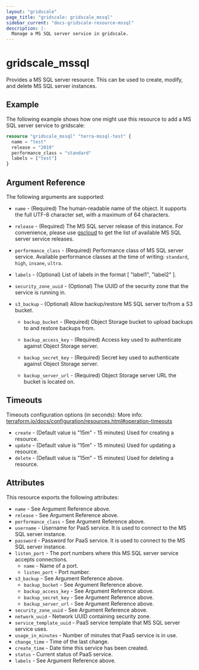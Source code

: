 ```yaml
---
layout: "gridscale"
page_title: "gridscale: gridscale_mssql"
sidebar_current: "docs-gridscale-resource-mssql"
description: |-
  Manage a MS SQL server service in gridscale.
---
```


# gridscale_mssql

Provides a MS SQL server resource. This can be used to create, modify, and delete MS SQL server instances.

## Example

The following example shows how one might use this resource to add a MS SQL server service to gridscale:

```terraform
resource "gridscale_mssql" "terra-mssql-test" {
  name = "test"
  release = "2019"
  performance_class = "standard"
  labels = ["test"]
}
```

## Argument Reference

The following arguments are supported:

* `name` - (Required) The human-readable name of the object. It supports the full UTF-8 character set, with a maximum of 64 characters.

* `release` - (Required) The MS SQL server release of this instance. For convenience, please use [gscloud](https://github.com/gridscale/gscloud) to get the list of available MS SQL server service releases.

* `performance_class` - (Required) Performance class of MS SQL server service. Available performance classes at the time of writing: `standard`, `high`, `insane`, `ultra`.

* `labels` - (Optional) List of labels in the format [ "label1", "label2" ].

* `security_zone_uuid` - (Optional) The UUID of the security zone that the service is running in.

* `s3_backup` - (Optional) Allow backup/restore MS SQL server to/from a S3 bucket.

  * `backup_bucket` - (Required) Object Storage bucket to upload backups to and restore backups from.

  * `backup_access_key` - (Required) Access key used to authenticate against Object Storage server.

  * `backup_secret_key` - (Required) Secret key used to authenticate against Object Storage server.

  * `backup_server_url` - (Required) Object Storage server URL the bucket is located on.

## Timeouts

Timeouts configuration options (in seconds):
More info: [terraform.io/docs/configuration/resources.html#operation-timeouts](https://www.terraform.io/docs/configuration/resources.html#operation-timeouts)

* `create` - (Default value is "15m" - 15 minutes) Used for creating a resource.
* `update` - (Default value is "15m" - 15 minutes) Used for updating a resource.
* `delete` - (Default value is "15m" - 15 minutes) Used for deleting a resource.

## Attributes

This resource exports the following attributes:

* `name` - See Argument Reference above.
* `release` - See Argument Reference above.
* `performance_class` - See Argument Reference above.
* `username` - Username for PaaS service. It is used to connect to the MS SQL server instance.
* `password` - Password for PaaS service. It is used to connect to the MS SQL server instance.
* `listen_port` - The port numbers where this MS SQL server service accepts connections.
  * `name` - Name of a port.
  * `listen_port` - Port number.
* `s3_backup` - See Argument Reference above.
  * `backup_bucket` - See Argument Reference above.
  * `backup_access_key` - See Argument Reference above.
  * `backup_secret_key` - See Argument Reference above.
  * `backup_server_url` - See Argument Reference above.
* `security_zone_uuid` - See Argument Reference above.
* `network_uuid` - Network UUID containing security zone.
* `service_template_uuid` - PaaS service template that MS SQL server service uses.
* `usage_in_minutes` - Number of minutes that PaaS service is in use.
* `change_time` - Time of the last change.
* `create_time` - Date time this service has been created.
* `status` - Current status of PaaS service.
* `labels` - See Argument Reference above.
